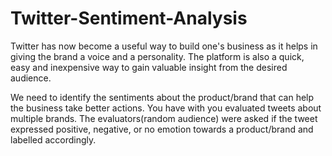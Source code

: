 # Twitter-Sentiment-Analysis
Twitter has now become a useful way to build one's business as it helps in giving the brand a voice and a personality.
The platform is also a quick, easy and inexpensive way to gain valuable insight from the desired audience.

We need to identify the sentiments about the product/brand that can help the business take better actions.
You have with you evaluated tweets about multiple brands. The evaluators(random audience) were asked if the tweet expressed positive, negative, or no emotion towards a product/brand and labelled accordingly.
